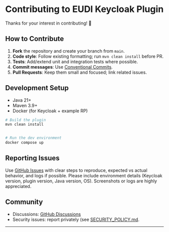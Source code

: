 # Contributing to EUDI Keycloak Plugin


Thanks for your interest in contributing! 🎉


## How to Contribute
1. **Fork** the repository and create your branch from `main`.
2. **Code style**: Follow existing formatting; run `mvn clean install` before PR.
3. **Tests**: Add/extend unit and integration tests where possible.
4. **Commit messages**: Use [Conventional Commits](https://www.conventionalcommits.org/).
5. **Pull Requests**: Keep them small and focused; link related issues.


## Development Setup
- Java 21+
- Maven 3.9+
- Docker (for Keycloak + example RP)


```bash
# Build the plugin
mvn clean install


# Run the dev environment
docker compose up
```
## Reporting Issues

Use [GitHub Issues](../../issues) with clear steps to reproduce, expected vs actual behavior, and logs if possible. Please include environment details (Keycloak version, plugin version, Java version, OS). Screenshots or logs are highly appreciated.

## Community
- Discussions: [GitHub Discussions](../../discussions)
- Security issues: report privately (see [SECURITY_POLICY.md](SECURITY_POLICY.md).

---
